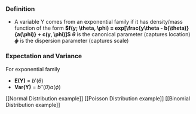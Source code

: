 ### Definition
- A variable Y comes from an exponential family if it has density/mass function of the form
						**$f(y; \theta, \phi) = exp[\frac{y\theta - b(\theta)}{a(\phi)} + c(y, \phi)]$**
				**$\theta$** is the canonical parameter (captures location)
				 **$\phi$** is the dispersion parameter (captures scale)


### Expectation and Variance
For exponential family
- **E(Y)** = $b'(\theta)$
- **Var(Y)** = $b''(\theta)a(\phi)$



[[Normal Distribution example]]
[[Poisson Distribution example]]
[[Binomial Distribution example]]





